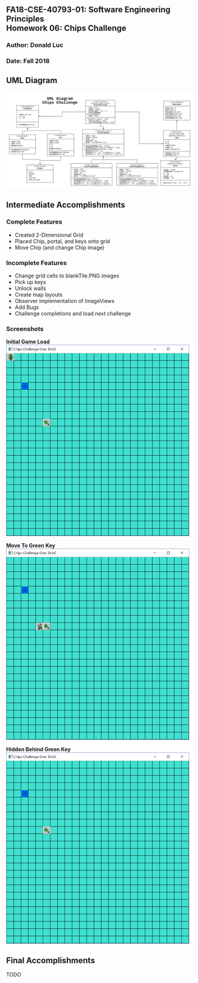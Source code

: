 FA18-CSE-40793-01: Software Engineering Principles  
Homework 06: Chips Challenge  
--------------------------------------------------
### Author: Donald Luc
### Date: Fall 2018


UML Diagram  
-----------
![](screenshots/ChipsChallengeUML.png)


Intermediate Accomplishments  
----------------------------

### Complete Features
- Created 2-Dimensional Grid
- Placed Chip, portal, and keys onto grid
- Move Chip (and change Chip image)


### Incomplete Features
- Change grid cells to blankTile.PNG images
- Pick up keys
- Unlock walls
- Create map layouts
- Observer implementation of ImageViews
- Add Bugs
- Challenge completions and load next challenge


### Screenshots
__Initial Game Load__
![](screenshots/chip_init.png)


__Move To Green Key__
![](screenshots/chip_next.png)


__Hidden Behind Green Key__
![](screenshots/chip_hidden.png)


Final Accomplishments  
---------------------
TODO

